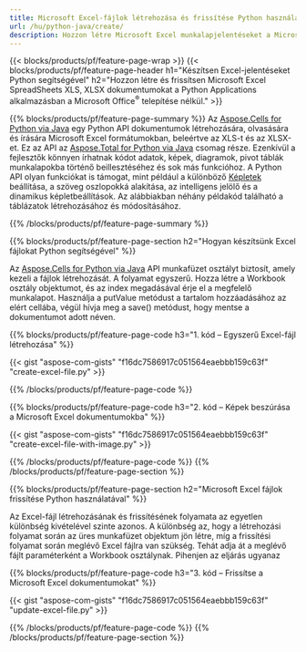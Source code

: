 ```yaml
---
title: Microsoft Excel-fájlok létrehozása és frissítése Python használatával 
url: /hu/python-java/create/
description: Hozzon létre Microsoft Excel munkalapjelentéseket a Microsoft Office telepítése nélkül 
---
```


{{< blocks/products/pf/feature-page-wrap >}}
{{< blocks/products/pf/feature-page-header h1="Készítsen Excel-jelentéseket Python segítségével" h2="Hozzon létre és frissítsen Microsoft Excel SpreadSheets XLS, XLSX dokumentumokat a Python Applications alkalmazásban a Microsoft Office<sup>&reg;</sup> telepítése nélkül." >}}

{{% blocks/products/pf/feature-page-summary %}}
Az [Aspose.Cells for Python via Java](https://products.aspose.com/cells/python-java/) egy Python API dokumentumok létrehozására, olvasására és írására Microsoft Excel formátumokban, beleértve az XLS-t és az XLSX-et. Ez az API az [Aspose.Total for Python via Java](https://products.aspose.com/total/python-java/) csomag része. Ezenkívül a fejlesztők könnyen írhatnak kódot adatok, képek, diagramok, pivot táblák munkalapokba történő beillesztéséhez és sok más funkcióhoz. A Python API olyan funkciókat is támogat, mint például a különböző [Képletek](https://docs.aspose.com/cells/python-java/supported-formula-functions/) beállítása, a szöveg oszlopokká alakítása, az intelligens jelölő és a dinamikus képletbeállítások. Az alábbiakban néhány példakód található a táblázatok létrehozásához és módosításához.

{{% /blocks/products/pf/feature-page-summary  %}}

{{% blocks/products/pf/feature-page-section  h2="Hogyan készítsünk Excel fájlokat Python segítségével" %}}

Az [Aspose.Cells for Python via Java](https://products.aspose.com/cells/python-java/) API munkafüzet osztályt biztosít, amely kezeli a fájlok létrehozását. A folyamat egyszerű. Hozza létre a Workbook osztály objektumot, és az index megadásával érje el a megfelelő munkalapot. Használja a putValue metódust a tartalom hozzáadásához az elért cellába, végül hívja meg a save() metódust, hogy mentse a dokumentumot adott néven.

{{% blocks/products/pf/feature-page-code h3="1. kód – Egyszerű Excel-fájl létrehozása" %}}

{{< gist "aspose-com-gists" "f16dc7586917c051564eaebbb159c63f" "create-excel-file.py" >}}

{{% /blocks/products/pf/feature-page-code  %}}

{{% blocks/products/pf/feature-page-code h3="2. kód – Képek beszúrása a Microsoft Excel dokumentumokba" %}}

{{< gist "aspose-com-gists" "f16dc7586917c051564eaebbb159c63f" "create-excel-file-with-image.py" >}}

{{% /blocks/products/pf/feature-page-code  %}}
{{% /blocks/products/pf/feature-page-section %}}

{{% blocks/products/pf/feature-page-section  h2="Microsoft Excel fájlok frissítése Python használatával" %}}

Az Excel-fájl létrehozásának és frissítésének folyamata az egyetlen különbség kivételével szinte azonos. A különbség az, hogy a létrehozási folyamat során az üres munkafüzet objektum jön létre, míg a frissítési folyamat során meglévő Excel fájlra van szükség. Tehát adja át a meglévő fájlt paraméterként a Workbook osztálynak. Pihenjen az eljárás ugyanaz

{{% blocks/products/pf/feature-page-code h3="3. kód – Frissítse a Microsoft Excel dokumentumokat" %}}

{{< gist "aspose-com-gists" "f16dc7586917c051564eaebbb159c63f" "update-excel-file.py" >}}

{{% /blocks/products/pf/feature-page-code  %}}
{{% /blocks/products/pf/feature-page-section %}}